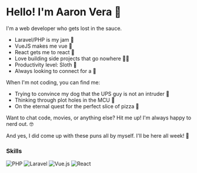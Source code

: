 # Hello! I'm Aaron Vera 👋

I'm a web developer who gets lost in the sauce. 

- Laravel/PHP is my jam 🐘
- VueJS makes me vue 🦖
- React gets me to react 🚀
- Love building side projects that go nowhere 🤷‍♂️
- Productivity level: Sloth 🦥
- Always looking to connect for a 🍻 

When I'm not coding, you can find me:

- Trying to convince my dog that the UPS guy is not an intruder 🐶 
- Thinking through plot holes in the MCU 🎥
- On the eternal quest for the perfect slice of pizza 🍕

Want to chat code, movies, or anything else? Hit me up! I'm always happy to nerd out. 🤓

And yes, I did come up with these puns all by myself. I'll be here all week! 🎤  

### Skills

![PHP](https://img.shields.io/badge/-PHP-777BB4?style=flat-square&logo=php&logoColor=white)
![Laravel](https://img.shields.io/badge/-Laravel-FF2D20?style=flat-square&logo=laravel&logoColor=white)
![Vue.js](https://img.shields.io/badge/-Vue.js-4FC08D?style=flat-square&logo=vue.js&logoColor=white) 
![React](https://img.shields.io/badge/-React-61DAFB?style=flat-square&logo=react&logoColor=white)
